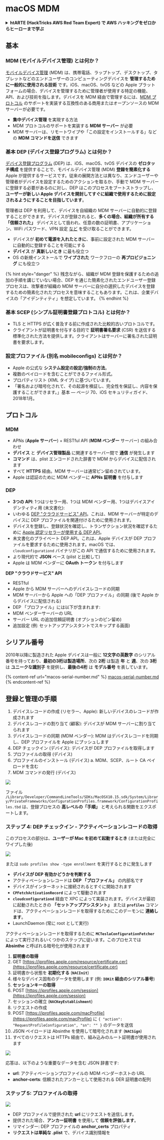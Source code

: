 # macOS MDM

<details>

<summary><strong>htARTE (HackTricks AWS Red Team Expert) で AWS ハッキングをゼロからヒーローまで学ぶ</strong></summary>

HackTricks をサポートする他の方法:

* **HackTricks にあなたの会社を広告したい**、または **HackTricks を PDF でダウンロードしたい** 場合は、[**サブスクリプションプラン**](https://github.com/sponsors/carlospolop)をチェックしてください！
* [**公式 PEASS & HackTricks グッズ**](https://peass.creator-spring.com) を入手する
* [**The PEASS Family**](https://opensea.io/collection/the-peass-family) を発見する、私たちの独占的な [**NFTs**](https://opensea.io/collection/the-peass-family) のコレクション
* 💬 [**Discord グループ**](https://discord.gg/hRep4RUj7f) に **参加する** か、[**telegram グループ**](https://t.me/peass) に参加するか、**Twitter** 🐦 [**@carlospolopm**](https://twitter.com/carlospolopm) を **フォローする**。
* **HackTricks** の PR を提出して、あなたのハッキングのコツを共有する [**HackTricks**](https://github.com/carlospolop/hacktricks) と [**HackTricks Cloud**](https://github.com/carlospolop/hacktricks-cloud) github リポジトリ。

</details>

## 基本

### MDM (モバイルデバイス管理) とは何か？

[モバイルデバイス管理](https://en.wikipedia.org/wiki/Mobile\_device\_management) (MDM) は、携帯電話、ラップトップ、デスクトップ、タブレットなどのエンドユーザーのコンピューティングデバイスを **管理するために一般的に使用される技術** です。iOS、macOS、tvOS などの Apple プラットフォームの場合、デバイスを管理するために管理者が使用する特定の機能、API、および技術を指します。デバイスを MDM 経由で管理するには、[MDM プロトコル](https://developer.apple.com/enterprise/documentation/MDM-Protocol-Reference.pdf) のサポートを実装する互換性のある商用またはオープンソースの MDM サーバーが必要です。

* **集中デバイス管理** を実現する方法
* MDM プロトコルのサポートを実装する **MDM サーバー** が必要
* MDM サーバーは、リモートワイプや「この設定をインストールする」などの **MDM コマンドを送信** できます

### 基本 DEP (デバイス登録プログラム) とは何か？

[デバイス登録プログラム](https://www.apple.com/business/site/docs/DEP\_Guide.pdf) (DEP) は、iOS、macOS、tvOS デバイスの **ゼロタッチ構成** を提供することで、モバイルデバイス管理 (MDM) **登録を簡素化する** Apple が提供するサービスです。従来の展開方法とは異なり、エンドユーザーや管理者がデバイスを設定するためのアクションを取るか、手動で MDM サーバーに登録する必要があるのに対し、DEP はこのプロセスをブートストラップし、**ユーザーが新しい Apple デバイスを開封してすぐに組織で使用するために設定されるようにすることを目指しています**。

管理者は DEP を利用して、デバイスを自組織の MDM サーバーに自動的に登録することができます。デバイスが登録されると、**多くの場合、組織が所有する「信頼された」** デバイスとして扱われ、任意の数の証明書、アプリケーション、WiFi パスワード、VPN 設定 [など](https://developer.apple.com/enterprise/documentation/Configuration-Profile-Reference.pdf) を受け取ることができます。

* デバイスが **初めて電源を入れたときに**、事前に設定された MDM サーバーに自動的に登録することを可能にする
* **デバイス** が **真新しいとき** に最も役立つ
* OS の新規インストールで **ワイプされた** ワークフローの **再プロビジョニング** にも役立つ

{% hint style="danger" %}
残念ながら、組織が MDM 登録を保護するための追加の手順を講じていない場合、DEP を通じた簡素化されたエンドユーザー登録プロセスは、攻撃者が組織の MDM サーバーに自分の選択したデバイスを登録するための簡素化されたプロセスを意味することもあります。これは、企業デバイスの「アイデンティティ」を想定しています。
{% endhint %}

### 基本 SCEP (シンプル証明書登録プロトコル) とは何か？

* TLS と HTTPS が広く普及する前に作成された比較的古いプロトコルです。
* クライアントが証明書を付与する目的で **証明書署名要求** (CSR) を送信する標準化された方法を提供します。クライアントはサーバーに署名された証明書を要求します。

### 設定プロファイル (別名 mobileconfigs) とは何か？

* Apple の公式な **システム設定の設定/強制の方法**。
* 複数のペイロードを含むことができるファイル形式。
* プロパティリスト (XML タイプ) に基づいています。
* 「署名および暗号化されて、その起源を検証し、完全性を保証し、内容を保護することができます。」基本 — ページ 70、iOS セキュリティガイド、2018年1月。

## プロトコル

### MDM

* APNs (**Apple サーバー**) + RESTful API (**MDM ベンダー** サーバー) の組み合わせ
* **デバイス** と **デバイス管理製品** に関連するサーバー間で **通信** が発生します
* **コマンド** は、plist エンコードされた辞書で MDM からデバイスに配信されます
* すべて **HTTPS** 経由。MDM サーバーは通常ピン留めされています。
* Apple は認証のために MDM ベンダーに **APNs 証明書** を付与します

### DEP

* **3つの API**: 1つはリセラー用、1つは MDM ベンダー用、1つはデバイスアイデンティティ用 (未文書化):
* いわゆる [DEP "クラウドサービス" API](https://developer.apple.com/enterprise/documentation/MDM-Protocol-Reference.pdf)。これは、MDM サーバーが特定のデバイスに DEP プロファイルを関連付けるために使用されます。
* デバイスを登録し、登録状況を確認し、トランザクション状況を確認するために [Apple 認定リセラーが使用する DEP API](https://applecareconnect.apple.com/api-docs/depuat/html/WSImpManual.html)。
* 未文書化のプライベート DEP API。これは、Apple デバイスが DEP プロファイルを要求するために使用されます。macOS では、`cloudconfigurationd` バイナリがこの API で通信するために使用されます。
* より現代的で **JSON** ベース (plist と比較して)
* Apple は MDM ベンダーに **OAuth トークン** を付与します

**DEP "クラウドサービス" API**

* RESTful
* Apple から MDM サーバーへのデバイスレコードの同期
* MDM サーバーから Apple への「DEP プロファイル」の同期 (後で Apple からデバイスに配信される)
* DEP 「プロファイル」には以下が含まれます:
* MDM ベンダーサーバーの URL
* サーバー URL の追加信頼証明書 (オプションのピン留め)
* 追加設定 (例: セットアップアシスタントでスキップする画面)

## シリアル番号

2010年以降に製造された Apple デバイスは一般に **12文字の英数字** のシリアル番号を持っており、**最初の3桁は製造場所**、次の **2桁** は製造 **年** と **週**、次の **3桁** は **ユニークな識別子** を提供し、**最後の4桁** は **モデル番号** を表しています。

{% content-ref url="macos-serial-number.md" %}
[macos-serial-number.md](macos-serial-number.md)
{% endcontent-ref %}

## 登録と管理の手順

1. デバイスレコードの作成 (リセラー、Apple): 新しいデバイスのレコードが作成されます
2. デバイスレコードの割り当て (顧客): デバイスが MDM サーバーに割り当てられます
3. デバイスレコードの同期 (MDM ベンダー): MDM はデバイスレコードを同期し、DEP プロファイルを Apple にプッシュします
4. DEP チェックイン (デバイス): デバイスが DEP プロファイルを取得します
5. プロファイルの取得 (デバイス)
6. プロファイルのインストール (デバイス) a. MDM、SCEP、ルート CA ペイロードを含む
7. MDM コマンドの発行 (デバイス)

![](<../../../.gitbook/assets/image (564).png>)

ファイル `/Library/Developer/CommandLineTools/SDKs/MacOSX10.15.sdk/System/Library/PrivateFrameworks/ConfigurationProfiles.framework/ConfigurationProfiles.tbd` は、登録プロセスの **高レベルの「手順」** と考えられる関数をエクスポートします。

### ステップ 4: DEP チェックイン - アクティベーションレコードの取得

このプロセスの部分は、**ユーザーが Mac を初めて起動するとき** (または完全にワイプした後)

![](<../../../.gitbook/assets/image (568).png>)

または `sudo profiles show -type enrollment` を実行するときに発生します

* **デバイスが DEP 有効かどうかを判断する**
* アクティベーションレコードは **DEP 「プロファイル」** の内部名です
* デバイスがインターネットに接続されるとすぐに開始されます
* **`CPFetchActivationRecord`** によって駆動されます
* **`cloudconfigurationd`** 経由で XPC によって実装されます。デバイスが最初に起動されたときの **「セットアップアシスタント」** または **`profiles`** コマンドは、アクティベーションレコードを取得するためにこのデーモンに **連絡します**。
* LaunchDaemon (常に root として実行)

アクティベーションレコードを取得するために **`MCTeslaConfigurationFetcher`** によって実行されるいくつかのステップに従います。このプロセスでは **Absinthe** と呼ばれる暗号化が使用されます

1. **証明書の取得**
1. GET [https://iprofiles.apple.com/resource/certificate.cer](https://iprofiles.apple.com/resource/certificate.cer)
2. 証明書から状態を **初期化する** (**`NACInit`**)
1. 様々なデバイス固有のデータを使用します (例: **`IOKit` 経由のシリアル番号**)
3. **セッションキーの取得**
1. POST [https://iprofiles.apple.com/session](https://iprofiles.apple.com/session)
4. セッションの確立 (**`NACKeyEstablishment`**)
5. リクエストの作成
1. POST [https://iprofiles.apple.com/macProfile](https://iprofiles.apple.com/macProfile) に `{ "action": "RequestProfileConfiguration", "sn": "" }` のデータを送信
2. JSON ペイロードは Absinthe を使用して暗号化されます (**`NACSign`**)
3. すべてのリクエストは HTTPs 経由で、組み込みのルート証明書が使用されます

![](<../../../.gitbook/assets/image (566).png>)

応答は、以下のような重要なデータを含む JSON 辞書です:

* **url**: アクティベーションプロファイルの MDM ベンダーホストの URL
* **anchor-certs**: 信頼されたアンカーとして使用される DER 証明書の配列

### **ステップ 5: プロファイルの取得**

![](<../../../.gitbook/assets/image (567).png>)

* DEP プロファイルで提供された **url** にリクエストを送信します。
* 提供された場合、**アンカー証明書** を使用して **信頼を評価します**。
* リマインダー: DEP プロファイルの **anchor\_certs** プロパティ
* **リクエストは単純な .plist** で、デバイス識別情報を
